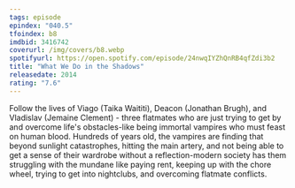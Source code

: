 ```yaml
---
tags: episode
epindex: "040.5"
tfoindex: b8
imdbid: 3416742
coverurl: /img/covers/b8.webp
spotifyurl: https://open.spotify.com/episode/24nwqIYZhQnRB4qfZdi3b2
title: "What We Do in the Shadows"
releasedate: 2014
rating: "7.6"
---
```


Follow the lives of Viago (Taika Waititi), Deacon (Jonathan Brugh), and Vladislav (Jemaine Clement) - three flatmates who are just trying to get by and overcome life's obstacles-like being immortal vampires who must feast on human blood. Hundreds of years old, the vampires are finding that beyond sunlight catastrophes, hitting the main artery, and not being able to get a sense of their wardrobe without a reflection-modern society has them struggling with the mundane like paying rent, keeping up with the chore wheel, trying to get into nightclubs, and overcoming flatmate conflicts.